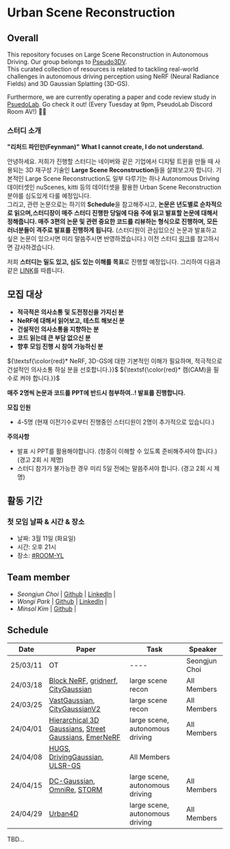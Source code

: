 # Urban Scene Reconstruction

<!--
![model overview](NeRFwithRealWorld.png)
--> 

## Overall
This repository focuses on Large Scene Reconstruction in Autonomous Driving. Our group belongs to [Pseudo3DV](https://github.com/Pseudo-Lab/Pseudo3DV). </br>
This curated collection of resources is related to tackling real-world challenges in autonomous driving perception using NeRF (Neural Radiance Fields) and 3D Gaussian Splatting (3D-GS).

Furthermore, we are currently operating a paper and code review study in [PsuedoLab](https://discord.gg/mNAT2GKM). Go check it out!
(Every Tuesday at 9pm, PseudoLab Discord Room AV!) 🚗💡

### 스터디 소개
**"리처드 파인만(Feynman)"**
**What I cannot create, I do not understand.**

안녕하세요. 저희가 진행할 스터디는 네이버와 같은 기업에서 디지털 트윈을 만들 때 사용되는 3D 재구성 기술인 **Large Scene Reconstruction**들을 살펴보고자 합니다. 기본적인 Large Scene Reconstruction도 일부 다루기는 하나 Autonomous Driving 데이터셋인 nuScenes, kitti 등의 데이터셋을 활용한 Urban Scene Reconstruction 분야를 심도있게 다룰 예정입니다.</br>
그리고, 관련 논문으로는 하기의 **Schedule**을 참고해주시고, **논문은 년도별로 순차적으로 읽으며,스터디장이 매주 스터디 진행한 당일에 다음 주에 읽고 발표할 논문에 대해서 정해줍니다. 매주 3편의 논문 및 관련 중요한 코드를 리뷰하는 형식으로 진행하며, 모든 러너분들이 격주로 발표를 진행하게 됩니다.** (스터디원이 관심있으신 논문과 발표하고 싶은 논문이 있으시면 미리 말씀주시면 반영하겠습니다.)
이전 스터디 [링크](https://github.com/Pseudo-Lab/NeRFwithRealWorld)를 참고하시면 감사하겠습니다.

저희 **스터디는 밀도 있고, 심도 있는 이해를 목표**로 진행할 예정입니다. 
그리하여 다음과 같은 [LINK](https://github.com/Pseudo-Lab/Pseudo3DV)를 따릅니다.

## 모집 대상
- **적극적은 의사소통 및 도전정신을 가지신 분**
- **NeRF에 대해서 읽어보고, 테스트 해보신 분**
- **건설적인 의사소통을 지향하는 분**
- **코드 읽는데 큰 부담 없으신 분**
- **향후 모임 진행 시 참여 가능하신 분**

${\textsf{\color{red}* NeRF, 3D-GS에 대한 기본적인 이해가 필요하며, 적극적으로 건설적인 의사소통 하실 분을 선호합니다.}}$
${\textsf{\color{red}*  캠(CAM)을 필수로 켜야 합니다.}}$

**매주 2명씩 논문과 코드를 PPT에 반드시 첨부하여..! 발표를 진행합니다.**

**모집 인원**
- 4-5명 (현재 이전기수로부터 진행중인 스터디원이 2명이 추가적으로 있습니다.)

**주의사항**
  - 발표 시 PPT를 활용해야합니다. (청중이 이해할 수 있도록 준비해주셔야 합니다.)  (경고 2회 시 제명)
  - 스터디 참가가 불가능한 경우 미리 5일 전에는 말씀주셔야 합니다. (경고 2회 시 제명)

## 활동 기간
### 첫 모임 날짜 & 시간 & 장소
- 날짜: 3월 11일 (화요일)
- 시간: 오후 21시
- 장소: [#ROOM-YL](https://discord.gg/nbpAWKUm)


## Team member
- _Seongjun Choi_ | [Github](https://github.com/DrawingProcess) | [LinkedIn](https://www.linkedin.com/in/seongjun-choi-60b718205/) |
- _Wongi Park_ | [Github](https://github.com/kalelpark) | [LinkedIn](https://www.linkedin.com/in/wongipark/) |
- _Minsol Kim_ | [Github](https://github.com/kim-minsol) |

## Schedule

| Date | Paper | Task | Speaker |
| -------- | -------- | ---- | ---- |
| 25/03/11 | OT       | ---- | Seongjun Choi |
| 24/03/18 | [Block NeRF](https://waymo.com/research/block-nerf/), [gridnerf](https://city-super.github.io/gridnerf/), [CityGaussian](https://dekuliutesla.github.io/citygs/) | large scene recon   | All Members |
| 24/03/25 | [VastGaussian](https://vastgaussian.github.io/), [CityGaussianV2](https://dekuliutesla.github.io/CityGaussianV2/) | large scene recon   | All Members |
| 24/04/01 | [Hierarchical 3D Gaussians](https://repo-sam.inria.fr/fungraph/hierarchical-3d-gaussians), [Street Gaussians](https://github.com/zju3dv/street_gaussians), [EmerNeRF](https://emernerf.github.io/) | large scene, autonomous driving   | All Members |
| 24/04/08 | [HUGS](https://openaccess.thecvf.com/content/CVPR2024/papers/Zhou_HUGS_Holistic_Urban_3D_Scene_Understanding_via_Gaussian_Splatting_CVPR_2024_paper.pdf), [DrivingGaussian](https://pkuvdig.github.io/DrivingGaussian/), [ULSR-GS](https://ulsrgs.github.io)   | All Members |
| 24/04/15 | [DC-Gaussian](https://arxiv.org/abs/2405.17705), [OmniRe](https://ziyc.github.io/omnire/), [STORM](https://jiawei-yang.github.io/STORM/) | large scene, autonomous driving   | All Members |
| 24/04/29 | [Urban4D](https://arxiv.org/abs/2412.03473) | large scene, autonomous driving   | All Members |
TBD...
